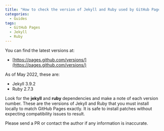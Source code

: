 ```yaml
---
title: "How to check the version of Jekyll and Ruby used by GitHub Pages"
categories:
  - Guides
tags:
  - GitHub Pages
  - Jekyll
  - Ruby
---
```

You can find the latest versions at:

* [https://pages.github.com/versions/](https://pages.github.com/versions/)

As of May 2022, these are:

* Jekyll 3.9.2
* Ruby 2.7.3

Look for the **jekyll** and **ruby** dependencies and make a note of each version number. These are the versions of Jekyll and Ruby that you must install locally to match GitHub Pages exactly. It is safe to install patches without expecting compatibility issues to result.

Please send a PR or contact the author if any information is inaccurate.